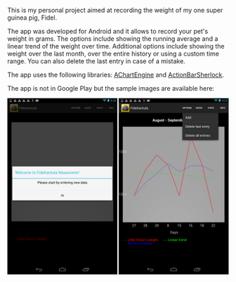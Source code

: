 This is my personal project aimed at recording the weight of my one super guinea pig, Fidel.

The app was developed for Android and it allows to record your pet's weight in grams. The options include showing the running average
and a linear trend of the weight over time. Additional options include showing the weight over the last month, over the entire history or using a custom time range. You can also delete the last entry in case of a mistake.

The app uses the following libraries: [AChartEngine](https://code.google.com/p/achartengine/) and [ActionBarSherlock](http://actionbarsherlock.com/).

The app is not in Google Play but the sample images are available here:

![alt text](devices.png)
